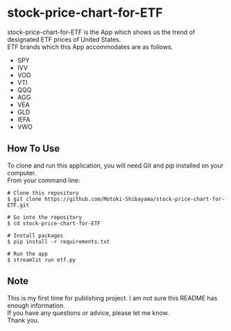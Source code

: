 # stock-price-chart-for-ETF
stock-price-chart-for-ETF is the App which shows us the trend of designated ETF prices of United States.  
ETF brands which this App accommodates are as follows.  

- SPY
- IVV
- VOO
- VTI
- QQQ
- AGG
- VEA
- GLD
- IEFA
- VWO

## How To Use
To clone and run this application, you will need Git and pip installed on your computer.  
From your command line:
```
# Clone this repository
$ git clone https://github.com/Motoki-Shibayama/stock-price-chart-for-ETF.git

# Go into the repository
$ cd stock-price-chart-for-ETF

# Install packages
$ pip install -r requirements.txt

# Run the app
$ streamlit run etf.py
```

## Note
This is my first time for publishing project. I am not sure this README has enough information.  
If you have any questions or advice, please let me know.  
Thank you.

